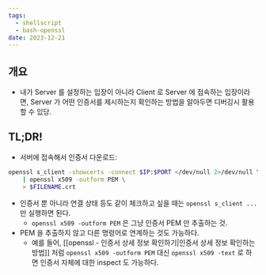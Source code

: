 ```yaml
---
tags:
  - shellscript
  - bash-openssl
date: 2023-12-21
---
```

## 개요

- 내가 Server 를 설정하는 입장이 아니라 Client 로 Server 에 접속하는 입장이라면, Server 가 어떤 인증서를 제시하는지 확인하는 방법을 알아두면 디버깅시 활용할 수 있당.

## TL;DR!

- 서버에 접속해서 인증서 다운로드:

```bash
openssl s_client -showcerts -connect $IP:$PORT </dev/null 2>/dev/null \
	| openssl x509 -outform PEM \
	> $FILENAME.crt
```

- 인증서 뿐 아니라 연결 상태 등도 같이 체크하고 싶을 때는 `openssl s_client ...` 만 실행하면 된다.
	- `openssl x509 -outform PEM` 은 그냥 인증서 PEM 만 추출하는 것.
- PEM 을 추출하지 않고 다른 명령어로 연계하는 것도 가능하다.
	- 예를 들어, [[openssl - 인증서 상세 정보 확인하기|인증서 상세 정보 확인하는 방법]] 처럼 `openssl x509 -outform PEM` 대신 `openssl x509 -text` 로 하면 인증서 자체에 대한 inspect 도 가능하다.